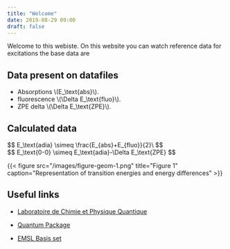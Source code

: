 ```yaml
---
title: "Welcome"
date: 2019-08-29 09:00
draft: false
---
```


Welcome to this webiste.
On this website you can watch reference data for excitations the base data are

## Data present on datafiles

- Absorptions \\(E_\text{abs}\\).
- fluorescence \\(\Delta E_\text{fluo}\\).
- ZPE delta \\(\Delta E_\text{ZPE}\\).

## Calculated data

<div>$$ E_\text{adia} \simeq \frac{E_{abs}+E_{fluo}}{2}\ $$</div>
<div>$$ E_\text{0-0} \simeq E_\text{adia}-\Delta E_\text{ZPE} $$</div>

{{< figure src="/images/figure-geom-1.png" title="Figure 1" caption="Representation of transition energies and energy differences" >}}

## Useful links

- [Laboratoire de Chimie et Physique Quantique](http://www.lcpq.ups-tlse.fr/)

- [Quantum Package](https://quantumpackage.github.io/qp2/)

- [EMSL Basis set](https://www.basissetexchange.org/)
